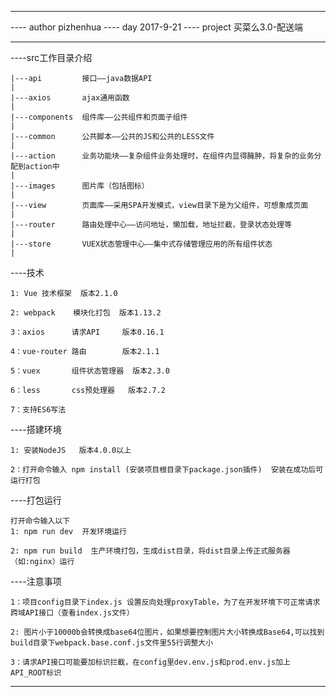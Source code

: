 ----------------------------------------------------------------------------------

---- author     pizhenhua
---- day        2017-9-21
---- project    买菜么3.0-配送端

----------------------------------------------------------------------------------

----src工作目录介绍
    
    |---api         接口——java数据API
    |
    |---axios       ajax通用函数
    |
    |---components  组件库——公共组件和页面子组件
    |
    |---common      公共脚本——公共的JS和公共的LESS文件
    |
    |---action      业务功能块——复杂组件业务处理时，在组件内显得臃肿，将复杂的业务分配到action中
    |
    |---images      图片库（包括图标）
    |
    |---view        页面库——采用SPA开发模式，view目录下是为父组件，可想象成页面     
    |
    |---router      路由处理中心——访问地址，懒加载，地址拦截，登录状态处理等
    |
    |---store       VUEX状态管理中心——集中式存储管理应用的所有组件状态
    |

----技术
    
    1: Vue 技术框架  版本2.1.0

    2: webpack    模块化打包  版本1.13.2

    3：axios      请求API     版本0.16.1

    4：vue-router 路由        版本2.1.1

    5：vuex       组件状态管理器  版本2.3.0

    6：less       css预处理器   版本2.7.2

    7：支持ES6写法

----搭建环境
	
	1: 安装NodeJS   版本4.0.0以上

	2：打开命令输入 npm install (安装项目根目录下package.json插件)  安装在成功后可运行打包  

----打包运行
	
	打开命令输入以下
	1: npm run dev  开发环境运行

	2: npm run build  生产环境打包，生成dist目录，将dist目录上传正式服务器（如:nginx）运行

----注意事项

	1：项目config目录下index.js 设置反向处理proxyTable，为了在开发环境下可正常请求跨域API接口（查看index.js文件）

    2: 图片小于10000b会转换成base64位图片，如果想要控制图片大小转换成Base64,可以找到build目录下webpack.base.conf.js文件里55行调整大小

    3：请求API接口可能要加标识拦截，在config里dev.env.js和prod.env.js加上API_ROOT标识



----------------------------------------------------------------------------------